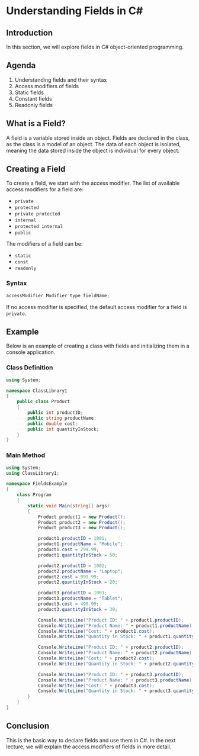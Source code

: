 
# Understanding Fields in C#

## Introduction
In this section, we will explore fields in C# object-oriented programming.

## Agenda
1. Understanding fields and their syntax
2. Access modifiers of fields
3. Static fields
4. Constant fields
5. Readonly fields

## What is a Field?
A field is a variable stored inside an object. Fields are declared in the class, as the class is a model of an object. The data of each object is isolated, meaning the data stored inside the object is individual for every object.

## Creating a Field
To create a field, we start with the access modifier. The list of available access modifiers for a field are:
- `private`
- `protected`
- `private protected`
- `internal`
- `protected internal`
- `public`

The modifiers of a field can be:
- `static`
- `const`
- `readonly`

### Syntax
```csharp
accessModifier Modifier type fieldName;
```

If no access modifier is specified, the default access modifier for a field is `private`.

## Example
Below is an example of creating a class with fields and initializing them in a console application.

### Class Definition
```csharp
using System;

namespace ClassLibrary1
{
    public class Product
    {
        public int productID;
        public string productName;
        public double cost;
        public int quantityInStock;
    }
}
```

### Main Method
```csharp
using System;
using ClassLibrary1;

namespace FieldsExample
{
    class Program
    {
        static void Main(string[] args)
        {
            Product product1 = new Product();
            Product product2 = new Product();
            Product product3 = new Product();

            product1.productID = 1001;
            product1.productName = "Mobile";
            product1.cost = 299.99;
            product1.quantityInStock = 50;

            product2.productID = 1002;
            product2.productName = "Laptop";
            product2.cost = 999.99;
            product2.quantityInStock = 20;

            product3.productID = 1003;
            product3.productName = "Tablet";
            product3.cost = 499.99;
            product3.quantityInStock = 30;

            Console.WriteLine("Product ID: " + product1.productID);
            Console.WriteLine("Product Name: " + product1.productName);
            Console.WriteLine("Cost: " + product1.cost);
            Console.WriteLine("Quantity in Stock: " + product1.quantityInStock);

            Console.WriteLine("Product ID: " + product2.productID);
            Console.WriteLine("Product Name: " + product2.productName);
            Console.WriteLine("Cost: " + product2.cost);
            Console.WriteLine("Quantity in Stock: " + product2.quantityInStock);

            Console.WriteLine("Product ID: " + product3.productID);
            Console.WriteLine("Product Name: " + product3.productName);
            Console.WriteLine("Cost: " + product3.cost);
            Console.WriteLine("Quantity in Stock: " + product3.quantityInStock);
        }
    }
}
```

## Conclusion
This is the basic way to declare fields and use them in C#. In the next lecture, we will explain the access modifiers of fields in more detail.
